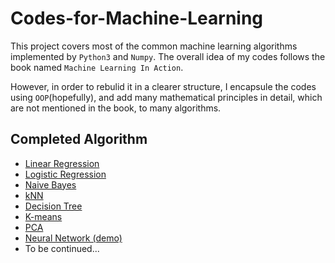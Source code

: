 # Codes-for-Machine-Learning

This project covers most of the common machine learning algorithms implemented by `Python3` and `Numpy`. The overall idea of my 
codes follows the book named `Machine Learning In Action`. 

However, in order to rebulid it in a clearer structure, I encapsule the codes using `OOP`(hopefully), and add many mathematical principles in detail, which are not mentioned in the book, to many algorithms. 

## Completed Algorithm
- [Linear Regression](https://github.com/Kobeyond/Codes-for-Machine-Learning/tree/master/Linear%20Regression)
- [Logistic Regression](https://github.com/Kobeyond/Codes-for-Machine-Learning/tree/master/Logistic%20Regression)
- [Naive Bayes](https://github.com/Kobeyond/Codes-for-Machine-Learning/tree/master/Naive%20Bayes)
- [kNN](https://github.com/Kobeyond/Codes-for-Machine-Learning/tree/master/KNN)
- [Decision Tree](https://github.com/Kobeyond/Codes-for-Machine-Learning/tree/master/Decision%20Tree)
- [K-means](https://github.com/Kobeyond/Codes-for-Machine-Learning/tree/master/K-means)
- [PCA](https://github.com/Kobeyond/Codes-for-Machine-Learning/tree/master/PCA)
- [Neural Network (demo)](https://github.com/Kobeyond/Codes-for-Machine-Learning/tree/master/Neural%20Network)
- To be continued... 


